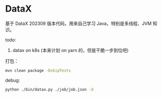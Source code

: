 # DataX

基于 DataX 202309 版本代码，用来自己学习 Java，特别是多线程、JVM 知识。

todo:
1. datax on k8s (本来计划 on yarn 的，但是干脆一步到位吧)

打包：
```bash
mvn clean package -DskipTests
```

debug:
```bash
python ./bin/datax.py ./job/job.json -d
```